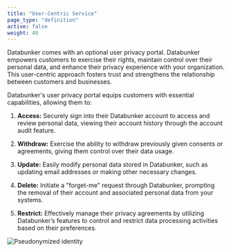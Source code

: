 ```yaml
---
title: "User-Centric Service"
page_type: "definition"
active: false
weight: 40
---
```

Databunker comes with an optional user privacy portal. Databunker empowers customers to exercise their rights, maintain control over their personal data, and enhance their privacy experience with your organization. This user-centric approach fosters trust and strengthens the relationship between customers and businesses.

Databunker's user privacy portal equips customers with essential capabilities, allowing them to:

1. **Access:** Securely sign into their Databunker account to access and review personal data, viewing their account history through the account audit feature.

1. **Withdraw:** Exercise the ability to withdraw previously given consents or agreements, giving them control over their data usage.

1. **Update:** Easily modify personal data stored in Databunker, such as updating email addresses or making other necessary changes.

1. **Delete:** Initiate a "forget-me" request through Databunker, prompting the removal of their account and associated personal data from your systems.

1. **Restrict:** Effectively manage their privacy agreements by utilizing Databunker’s features to control and restrict data processing activities based on their preferences.

![Pseudonymized identity](/img/pseudonymized-identity.png)
